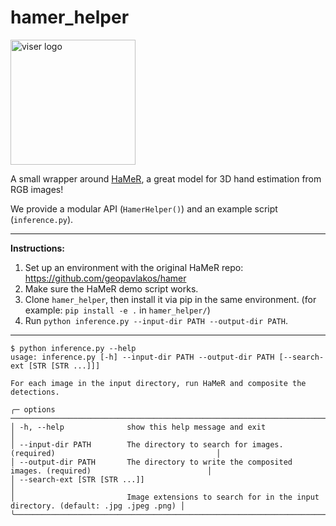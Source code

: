 # hamer_helper

<img alt="viser logo" src="https://github.com/user-attachments/assets/5c87d823-1f45-49f1-9ed7-848659cc6d6a" width="auto" height="200" />
<br />

A small wrapper around [HaMeR](https://github.com/geopavlakos/hamer), a great model for 3D hand estimation from RGB images!

We provide a modular API (`HamerHelper()`) and an example script (`inference.py`).

---

**Instructions:**

1. Set up an environment with the original HaMeR repo: https://github.com/geopavlakos/hamer
2. Make sure the HaMeR demo script works.
3. Clone `hamer_helper`, then install it via pip in the same environment. (for example: `pip install -e .` in `hamer_helper/`)
4. Run `python inference.py --input-dir PATH --output-dir PATH`.

---

```
$ python inference.py --help
usage: inference.py [-h] --input-dir PATH --output-dir PATH [--search-ext [STR [STR ...]]]

For each image in the input directory, run HaMeR and composite the detections.

╭─ options ─────────────────────────────────────────────────────────────────────────────────────────────────╮
│ -h, --help              show this help message and exit                                                   │
│ --input-dir PATH        The directory to search for images. (required)                                    │
│ --output-dir PATH       The directory to write the composited images. (required)                          │
│ --search-ext [STR [STR ...]]                                                                              │
│                         Image extensions to search for in the input directory. (default: .jpg .jpeg .png) │
╰───────────────────────────────────────────────────────────────────────────────────────────────────────────╯
```
